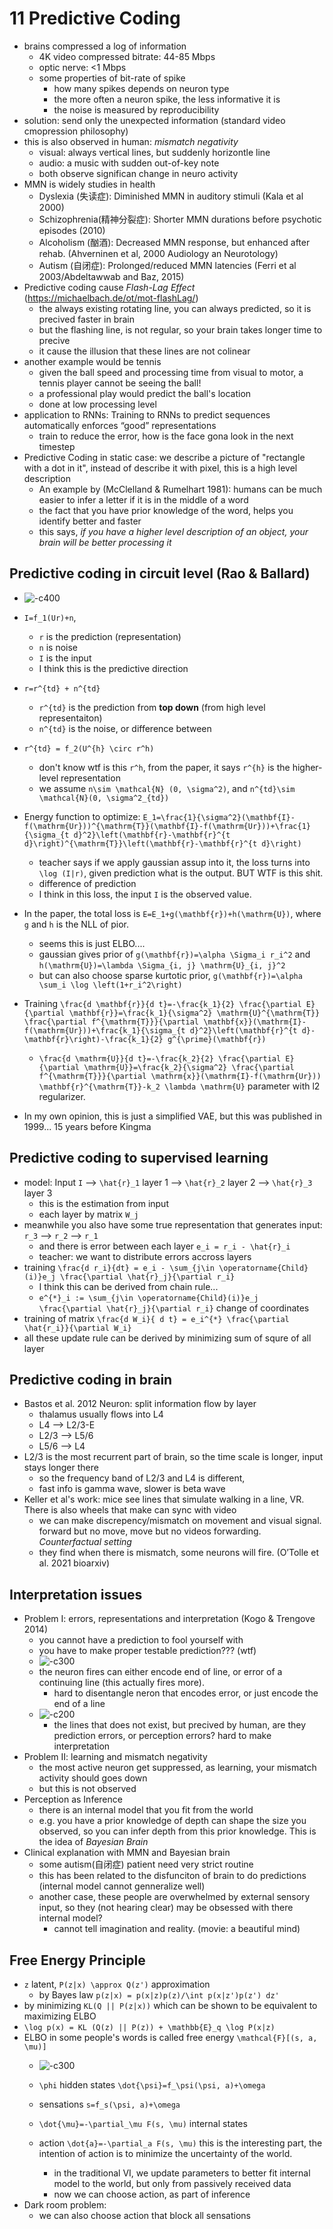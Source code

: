 # 11 Predictive Coding
- brains compressed a log of information
    - 4K video compressed bitrate: 44-85 Mbps
    - optic nerve: <1 Mbps
    - some properties of bit-rate of spike
        - how many spikes depends on neuron type
        - the more often a neuron spike, the less informative it is
        - the noise is measured by reproducibility
- solution: send only the unexpected information (standard video cmopression philosophy)
- this is also observed in human: *mismatch negativity*
    - visual: always vertical lines, but suddenly horizontle line
    - audio: a music with sudden out-of-key note
    - both observe significan change in neuro activity
- MMN is widely studies in health
    - Dyslexia (失读症): Diminished MMN in auditory stimuli (Kala et al 2000)
    - Schizophrenia(精神分裂症): Shorter MMN durations before psychotic episodes (2010)
    - Alcoholism (酗酒): Decreased MMN response, but enhanced after rehab. (Ahverninen et al, 2000 Audiology an Neurotology)
    - Autism (自闭症): Prolonged/reduced MMN latencies (Ferri et al 2003/Abdeltawwab and Baz, 2015)
- Predictive coding cause *Flash-Lag Effect* (https://michaelbach.de/ot/mot-flashLag/)
    - the always existing rotating line, you can always predicted, so it is precived faster in brain
    - but the flashing line, is not regular, so your brain takes longer time to precive
    - it cause the illusion that these lines are not colinear
- another example would be tennis
    - given the ball speed and processing time from visual to motor, a tennis player cannot be seeing the ball!
    - a professional play would predict the ball's location
    - done at low processing level
- application to RNNs: Training to RNNs to predict sequences automatically enforces “good” representations
    - train to reduce the error, how is the face gona look in the next timestep
- Predictive Coding in static case: we describe a picture of "rectangle with a dot in it", instead of describe it with pixel, this is a high level description
    - An example by (McClelland & Rumelhart 1981): humans can be much easier to infer a letter if it is in the middle of a word
    - the fact that you have prior knowledge of the word, helps you identify better and faster
    - this says, *if you have a higher level description of an object, your brain will be better processing it*

## Predictive coding in circuit level (Rao & Ballard)
- ![-c400](media/16760247418885.png)

- ``I=f_1(Ur)+n``, 
    - ``r`` is the prediction (representation)
    - ``n`` is noise
    - ``I`` is the input
    - I think this is the predictive direction
- ``r=r^{td} + n^{td}``
    - ``r^{td}`` is the prediction from **top down** (from high level representaiton)
    - ``n^{td}`` is the noise, or difference between
- ``r^{td} = f_2(U^{h} \circ r^h)``
    - don't know wtf is this ``r^h``, from the paper, it says ``r^{h}`` is the higher-level representation
    - we assume ``n\sim \mathcal{N} (0, \sigma^2)``, and ``n^{td}\sim \mathcal{N}(0, \sigma^2_{td})``
- Energy function to optimize: ``E_1=\frac{1}{\sigma^2}(\mathbf{I}-f(\mathrm{Ur}))^{\mathrm{T}}(\mathbf{I}-f(\mathrm{Ur}))+\frac{1}{\sigma_{t d}^2}\left(\mathbf{r}-\mathbf{r}^{t d}\right)^{\mathrm{T}}\left(\mathbf{r}-\mathbf{r}^{t d}\right)``
    - teacher says if we apply gaussian assup into it, the loss turns into ``\log (I|r)``, given prediction what is the output. BUT WTF is this shit. 
    - difference of prediction
    - I think in this loss, the input ``I`` is the observed value.
- In the paper, the total loss is ``E=E_1+g(\mathbf{r})+h(\mathrm{U})``, where ``g`` and ``h`` is the NLL of pior.
    - seems this is just ELBO....
    - gaussian gives prior of ``g(\mathbf{r})=\alpha \Sigma_i r_i^2`` and ``h(\mathrm{U})=\lambda \Sigma_{i, j} \mathrm{U}_{i, j}^2``
    - but can also choose sparse kurtotic prior, ``g(\mathbf{r})=\alpha \sum_i \log \left(1+r_i^2\right)``
- Training ``\frac{d \mathbf{r}}{d t}=-\frac{k_1}{2} \frac{\partial E}{\partial \mathbf{r}}=\frac{k_1}{\sigma^2} \mathrm{U}^{\mathrm{T}} \frac{\partial f^{\mathrm{T}}}{\partial \mathbf{x}}(\mathrm{I}-f(\mathrm{Ur}))+\frac{k_1}{\sigma_{t d}^2}\left(\mathbf{r}^{t d}-\mathbf{r}\right)-\frac{k_1}{2} g^{\prime}(\mathbf{r})``
    - ``\frac{d \mathrm{U}}{d t}=-\frac{k_2}{2} \frac{\partial E}{\partial \mathrm{U}}=\frac{k_2}{\sigma^2} \frac{\partial f^{\mathrm{T}}}{\partial \mathrm{x}}(\mathrm{I}-f(\mathrm{Ur})) \mathbf{r}^{\mathrm{T}}-k_2 \lambda \mathrm{U}`` parameter with l2 regularizer.
- In my own opinion, this is just a simplified VAE, but this was published in 1999... 15 years before Kingma

## Predictive coding to supervised learning
- model: Input ``I`` --> ``\hat{r}_1`` layer 1 --> ``\hat{r}_2`` layer 2 --> ``\hat{r}_3`` layer 3
    - this is the estimation from input
    - each layer by matrix ``W_j``
- meanwhile you also have some true representation that generates input: ``r_3`` --> ``r_2`` --> ``r_1``
    - and there is error between each layer ``e_i = r_i - \hat{r}_i``
    - teacher: we want to distribute errors accross layers
- training ``\frac{d r_i}{dt} = e_i - \sum_{j\in \operatorname{Child}(i)}e_j \frac{\partial \hat{r}_j}{\partial r_i}``
    - I think this can be derived from chain rule...
    - ``e^{*}_i := \sum_{j\in \operatorname{Child}(i)}e_j \frac{\partial \hat{r}_j}{\partial r_i}`` change of coordinates
- training of matrix ``\frac{d W_i}{ d t} = e_i^{*} \frac{\partial \hat{r_i}}{\partial W_i}``
- all these update rule can be derived by minimizing sum of squre of all layer
    
## Predictive coding in brain
- Bastos et al. 2012 Neuron: split information flow by layer
    - thalamus usually flows into L4
    - L4 --> L2/3-E
    - L2/3 --> L5/6 
    - L5/6 --> L4
- L2/3 is the most recurrent part of brain, so the time scale is longer, input stays longer there
    - so the frequency band of L2/3 and L4 is different, 
    - fast info is gamma wave, slower is beta wave
- Keller et al's work: mice see lines that simulate walking in a line, VR. There is also wheels that make can sync with video
    - we can make discrepency/mismatch on movement and visual signal. forward but no move, move but no videos forwarding. *Counterfactual setting*
    - they find when there is mismatch, some neurons will fire. (O’Tolle et al. 2021 bioarxiv)

## Interpretation issues
- Problem I: errors, representations and interpretation (Kogo & Trengove 2014)
    - you cannot have a prediction to fool yourself with
    - you have to make proper testable prediction??? (wtf)
    - ![-c300](media/16760322233328.png)
    - the neuron fires can either encode end of line, or error of a continuing line (this actually fires more).
        - hard to disentangle neron that encodes error, or just encode the end of a line
    - ![-c200](media/16760324365474.png)
        - the lines that does not exist, but precived by human, are they prediction errors, or perception errors? hard to make interpretation
- Problem II: learning and mismatch negativity
    - the most active neuron get suppressed, as learning, your mismatch activity should goes down
    - but this is not observed
- Perception as Inference
    - there is an internal model that you fit from the world
    - e.g. you have a prior knowledge of depth can shape the size you observed, so you can infer depth from this prior knowledge. This is the idea of *Bayesian Brain*
- Clinical explanation with MMN and Bayesian brain
    - some autism(自闭症) patient need very strict routine
    - this has been related to the disfunciton of brain to do predictions (internal model cannot genneralize well)
    - another case, these people are overwhelmed by external sensory input, so they (not hearing clear) may be obsessed with there internal model?
        - cannot tell imagination and reality. (movie: a beautiful mind)

## Free Energy Principle
- ``z`` latent, ``P(z|x) \approx Q(z')`` approximation
    - by Bayes law ``p(z|x) = p(x|z)p(z)/\int p(x|z')p(z') dz'``
- by minimizing ``KL(Q || P(z|x))`` which can be shown to be equivalent to maximizing ELBO
- ``\log p(x) = KL (Q(z) || P(z)) + \mathbb{E}_q \log P(x|z)``
- ELBO in some people's words is called free energy ``\mathcal{F}[(s, a, \mu)]``
    - ![-c300](media/16760342509614.png)

    - ``\phi`` hidden states ``\dot{\psi}=f_\psi(\psi, a)+\omega``
    - sensations ``s=f_s(\psi, a)+\omega``
    - ``\dot{\mu}=-\partial_\mu F(s, \mu)`` internal states
    - action ``\dot{a}=-\partial_a F(s, \mu)`` this is the interesting part, the intention of action is to minimize the uncertainty of the world.
        - in the traditional VI, we update parameters to better fit internal model to the world, but only from passively received data
        - now we can choose action, as part of inference
- Dark room problem:
    - we can also choose action that block all sensations